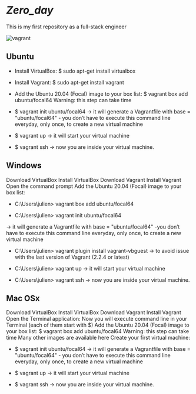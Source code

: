 # *Zero_day*
This is my first repository as a full-stack engineer


![vagrant](https://user-images.githubusercontent.com/85587286/160299036-eeab9bb0-8a3b-4cc7-b386-a1af05742327.png)


## **Ubuntu**


* Install VirtualBox: $ sudo apt-get install virtualbox


* Install Vagrant: $ sudo apt-get install vagrant


* Add the Ubuntu 20.04 (Focal) image to your box list: $ vagrant box add ubuntu/focal64  Warning: this step can take time

* $ vagrant init ubuntu/focal64 -> it will generate a Vagrantfile with base = "ubuntu/focal64" - you don’t have to execute this command line everyday, only once, to create a new virtual machine

* $ vagrant up -> it will start your virtual machine
* $ vagrant ssh -> now you are inside your virtual machine.


## **Windows**


Download VirtualBox
Install VirtualBox
Download Vagrant
Install Vagrant
Open the command prompt
Add the Ubuntu 20.04 (Focal) image to your box list:

* C:\Users\julien> vagrant box add ubuntu/focal64  


* C:\Users\julien> vagrant init ubuntu/focal64

-> it will generate a Vagrantfile with base = "ubuntu/focal64" 
-you don’t have to execute this command line everyday, only once, to create a new virtual machine

* C:\Users\julien> vagrant plugin install vagrant-vbguest -> to avoid issue with the last version of Vagrant (2.2.4 or latest)

* C:\Users\julien> vagrant up -> it will start your virtual machine 

* C:\Users\julien> vagrant ssh -> now you are inside your virtual machine. 


## **Mac OSx**

Download VirtualBox
Install VirtualBox
Download Vagrant
Install Vagrant
Open the Terminal application:
Now you will execute command line in your Terminal (each of them start with $)
Add the Ubuntu 20.04 (Focal) image to your box list: $ vagrant box add ubuntu/focal64 Warning: this step can take time
Many other images are available here
Create your first virtual machine:

* $ vagrant init ubuntu/focal64 -> it will generate a Vagrantfile with base = "ubuntu/focal64" - you don’t have to execute this command line everyday, only once, to create a new virtual machine

* $ vagrant up -> it will start your virtual machine 
* $ vagrant ssh -> now you are inside your virtual machine. 


